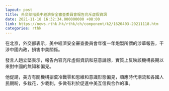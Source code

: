 ```yaml
---
layout: post
title: 外交部指美中經濟安全審查委員會報告充斥虛假資訊
date: 2021-11-18 16:32:34.000000000 +08:00
link: https://news.rthk.hk/rthk/ch/component/k2/1620403-20211118.htm
categories: rthk
---
```


在北京，外交部表示，美中經濟安全審查委員會年復一年炮製所謂的涉華報告，干涉中國內政，損害中美關係。

發言人趙立堅表示，報告內容充斥虛假資訊和惡意誹謗，實質上反映該機構長期以來對中國的無知和偏見。

他促請，美方有關機構摒棄冷戰零和思維和意識形態偏見，順應時代潮流和各國人民期盼，多栽花，少栽刺，多做有利於促進中美互信與合作的事。
